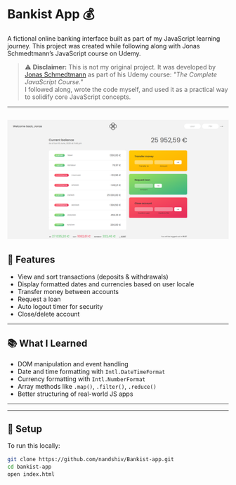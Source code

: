 # Bankist App 💰

A fictional online banking interface built as part of my JavaScript learning journey. This project was created while following along with Jonas Schmedtmann’s JavaScript course on Udemy.

> ⚠️ **Disclaimer:** This is not my original project. It was developed by [Jonas Schmedtmann](https://www.udemy.com/user/jonasschmedtmann/) as part of his Udemy course: *"The Complete JavaScript Course."*  
> I followed along, wrote the code myself, and used it as a practical way to solidify core JavaScript concepts.

---
![Bankist App Screenshot](image/bankist.png)
---

## 🚀 Features
- View and sort transactions (deposits & withdrawals)
- Display formatted dates and currencies based on user locale
- Transfer money between accounts
- Request a loan
- Auto logout timer for security
- Close/delete account

---

## 📚 What I Learned
- DOM manipulation and event handling
- Date and time formatting with `Intl.DateTimeFormat`
- Currency formatting with `Intl.NumberFormat`
- Array methods like `.map()`, `.filter()`, `.reduce()`
- Better structuring of real-world JS apps

---



---

## 📂 Setup

To run this locally:

```bash
git clone https://github.com/nandshiv/Bankist-app.git
cd bankist-app
open index.html
